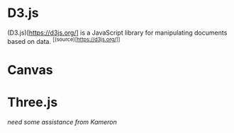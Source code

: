 # D3.js

(D3.js)[https://d3js.org/] is a JavaScript library for manipulating documents based on data. <sup>[(source)[https://d3js.org/]]</sup>

# Canvas

# Three.js

*need some assistance from Kameron*